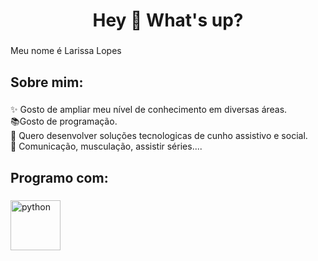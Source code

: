 <h1 align="center">Hey 👋 What's up?</h1>

###

<p align="left">Meu nome é Larissa Lopes</p>

###

<h2 align="left">Sobre mim:</h2>

###

<p align="left">✨ Gosto de ampliar meu nível de conhecimento em diversas áreas. <br>📚Gosto de programação. <br>🎯 Quero desenvolver soluções tecnologicas de cunho assistivo e social.<br>🎲 Comunicação, musculação, assistir séries....</p>

###

<h2 align="left">Programo com:</h2>

###

<div align="left">
    <img src="https://cdn.jsdelivr.net/gh/devicons/devicon@latest/icons/python/python-original-wordmark.svg" width='80px' alt='python' />
</div>

###
